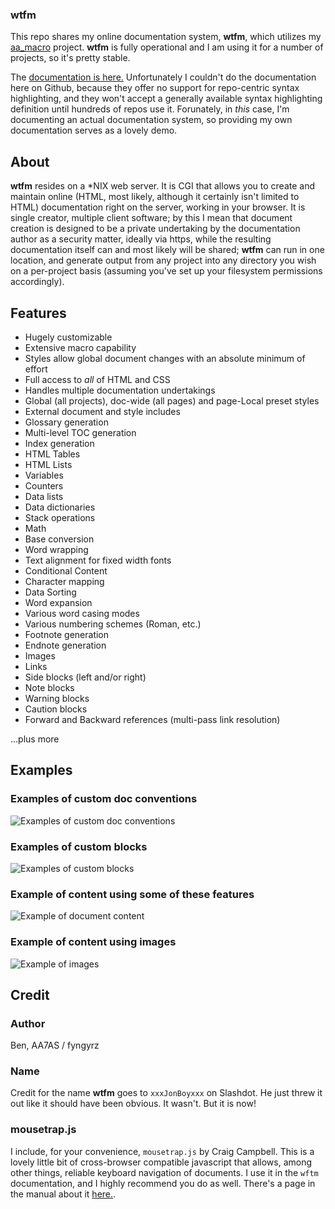 ### wtfm

This repo shares my online documentation system, **wtfm**, which utilizes my
[aa_macro](https://github.com/fyngyrz/aa_macro)
project. **wtfm** is fully operational and I am using it for a number
of projects, so it's pretty stable.

The [documentation is here.](http://ourtimelines.com/wtfm/tocpage.html)
Unfortunately I couldn't do the documentation here on Github, because they
offer no support for repo-centric syntax highlighting, and they won't
accept a generally available syntax highlighting definition until hundreds
of repos use it. Forunately, in _this_ case, I'm documenting an actual documentation
system, so providing my own documentation serves as a lovely demo.

## About

**wtfm** resides on a \*NIX web server. It is CGI that allows you to
create and maintain online \(HTML, most likely, although it certainly
isn't limited to HTML\) documentation right on the server,
working in your browser. It is single creator, multiple client software;
by this I mean that document creation is designed to be a private
undertaking by the documentation author as a security matter, ideally
via https, while the resulting documentation itself can and most likely
will be shared; **wtfm**  can run in one location, and generate output
from any project into any directory you wish on a per-project basis
\(assuming you've set up your filesystem permissions accordingly\).

## Features

* Hugely customizable
* Extensive macro capability
* Styles allow global document changes with an absolute minimum of effort
* Full access to *all* of HTML and CSS
* Handles multiple documentation undertakings
* Global \(all projects\), doc-wide \(all pages\) and page-Local preset styles
* External document and style includes
* Glossary generation
* Multi-level TOC generation
* Index generation
* HTML Tables
* HTML Lists
* Variables
* Counters
* Data lists
* Data dictionaries
* Stack operations
* Math
* Base conversion
* Word wrapping
* Text alignment for fixed width fonts
* Conditional Content
* Character mapping
* Data Sorting
* Word expansion
* Various word casing modes
* Various numbering schemes \(Roman, etc.\)
* Footnote generation
* Endnote generation
* Images
* Links
* Side blocks \(left and/or right\)
* Note blocks
* Warning blocks
* Caution blocks
* Forward and Backward references \(multi-pass link resolution\)

...plus more

## Examples

### Examples of custom doc conventions
![Examples of custom doc conventions](http://fyngyrz.com/images/wtfmx1.png)

### Examples of custom blocks
![Examples of custom blocks](http://fyngyrz.com/images/wtfmx2a.png)

### Example of content using some of these features
![Example of document content](http://fyngyrz.com/images/wtfmx3.png)

### Example of content using images
![Example of images](http://fyngyrz.com/images/wtfmx4.png)

## Credit

### Author
Ben, AA7AS / fyngyrz

### Name
Credit for the name **wtfm** goes to `xxxJonBoyxxx` on Slashdot.
He just threw it out like it should have been obvious. It wasn't.
But it is now!

### mousetrap.js

I include, for your convenience, `mousetrap.js` by Craig Campbell. This
is a lovely little bit of cross-browser compatible javascript that
allows, among other things, reliable keyboard navigation of documents. I
use it in the `wftm` documentation, and I highly recommend you do as
well. There's a page in the manual about it [here.](http://ourtimelines.com/wtfm/mousetrap.html).

